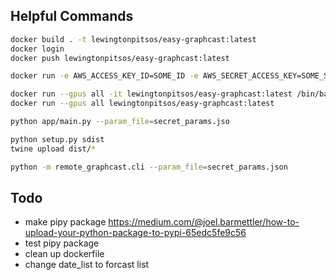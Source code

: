 ## Helpful Commands

```bash
docker build . -t lewingtonpitsos/easy-graphcast:latest
docker login
docker push lewingtonpitsos/easy-graphcast:latest

docker run -e AWS_ACCESS_KEY_ID=SOME_ID -e AWS_SECRET_ACCESS_KEY=SOME_SECRET -e AWS_BUCKET=somebucket -e AWS_REGION=ap-southeast-2 -e CDS_KEY=asdfasdfa -e CDS_URL=https://asdfasdfas/sdfa/a lewingtonpitsos/easy-graphcast:latest

docker run --gpus all -it lewingtonpitsos/easy-graphcast:latest /bin/bash 
docker run --gpus all lewingtonpitsos/easy-graphcast:latest 

python app/main.py --param_file=secret_params.jso

python setup.py sdist
twine upload dist/*

python -m remote_graphcast.cli --param_file=secret_params.json
```

## Todo

- make pipy package https://medium.com/@joel.barmettler/how-to-upload-your-python-package-to-pypi-65edc5fe9c56
- test pipy package
- clean up dockerfile
- change date_list to forcast list